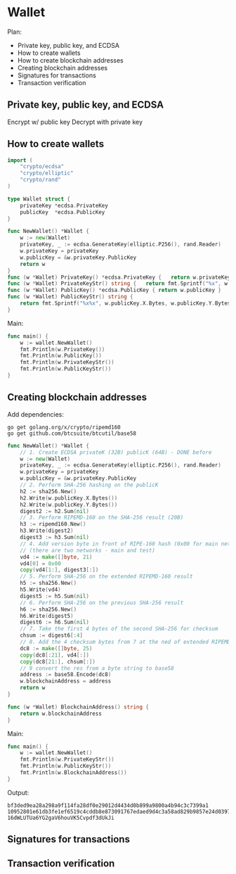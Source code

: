 # Wallet 

Plan:

* Private key, public key, and ECDSA
* How to create wallets 
* How to create blockchain addresses
* Creating blockchain addresses
* Signatures for transactions
* Transaction verification


## Private key, public key, and ECDSA 
Encrypt w/ public key
Decrypt with private key


## How to create wallets  

```go
import (
	"crypto/ecdsa"
	"crypto/elliptic"
	"crypto/rand"
)

type Wallet struct {
	privateKey *ecdsa.PrivateKey
	publicKey  *ecdsa.PublicKey
}

func NewWallet() *Wallet {
	w := new(Wallet)
	privateKey, _ := ecdsa.GenerateKey(elliptic.P256(), rand.Reader)
	w.privateKey = privateKey
	w.publicKey = &w.privateKey.PublicKey
	return w
}
func (w *Wallet) PrivateKey() *ecdsa.PrivateKey {	return w.privateKey }
func (w *Wallet) PrivateKeyStr() string {	return fmt.Sprintf("%x", w.privateKey.D.Bytes()) }
func (w *Wallet) PublicKey() *ecdsa.PublicKey {	return w.publicKey }
func (w *Wallet) PublicKeyStr() string {
	return fmt.Sprintf("%x%x", w.publicKey.X.Bytes, w.publicKey.Y.Bytes())
}
```
Main:
```go
func main() {
	w := wallet.NewWallet()
	fmt.Println(w.PrivateKey())
	fmt.Println(w.PublicKey())
	fmt.Println(w.PrivateKeyStr())
	fmt.Println(w.PublicKeyStr())
}
```

## Creating blockchain addresses 

Add dependencies:
```
go get golang.org/x/crypto/ripemd160
go get github.com/btcsuite/btcutil/base58
```

```go
func NewWallet() *Wallet {
	// 1. Create ECDSA privateK (32B) publicK (64B) - DONE before
	w := new(Wallet)
	privateKey, _ := ecdsa.GenerateKey(elliptic.P256(), rand.Reader)
	w.privateKey = privateKey
	w.publicKey = &w.privateKey.PublicKey
	// 2. Perform SHA-256 hashing on the publicK
	h2 := sha256.New()
	h2.Write(w.publicKey.X.Bytes())
	h2.Write(w.publicKey.Y.Bytes())
	digest2 := h2.Sum(nil)
	// 3. Perform RIPEMD-160 on the SHA-256 result (20B)
	h3 := ripemd160.New()
	h3.Write(digest2)
	digest3 := h3.Sum(nil)
	// 4. Add version byte in front of RIPE-160 hash (0x00 for main network)
	// (there are two networks - main and test)
	vd4 := make([]byte, 21)
	vd4[0] = 0x00
	copy(vd4[1:], digest3[:])
	// 5. Perform SHA-256 on the extended RIPEMD-160 result
	h5 := sha256.New()
	h5.Write(vd4)
	digest5 := h5.Sum(nil)
	// 6. Perform SHA-256 on the previous SHA-256 result
	h6 := sha256.New()
	h6.Write(digest5)
	digest6 := h6.Sum(nil)
	// 7. Take the first 4 bytes of the second SHA-256 for checksum
	chsum := digest6[:4]
	// 8. Add the 4 checksum bytes from 7 at the ned of extended RIPEMD-160 hash from 4 (25 bytes)
	dc8 := make([]byte, 25)
	copy(dc8[:21], vd4[:])
	copy(dc8[21:], chsum[:])
	// 9 convert the res from a byte string to base58
	address := base58.Encode(dc8)
	w.blockchainAddress = address
	return w
}

func (w *Wallet) BlockchainAddress() string {
	return w.blockchainAddress
}
```
Main:  
```go
func main() {
	w := wallet.NewWallet()
	fmt.Println(w.PrivateKeyStr())
	fmt.Println(w.PublicKeyStr())
	fmt.Println(w.BlockchainAddress())
}
```
Output:  
```
bf3ded9ea28a298a9f114fa28df0e29012d4434d0b899a9800a4b94c3c7399a1
10952801e61db3fe1ef6519c4cddb8e873091767edaed9d4c3a58ad829b9857e24d0397
16dWLUTUa6YG2gaV6houVK5Cvpdf3dUkJi
```


## Signatures for transactions

## Transaction verification 
